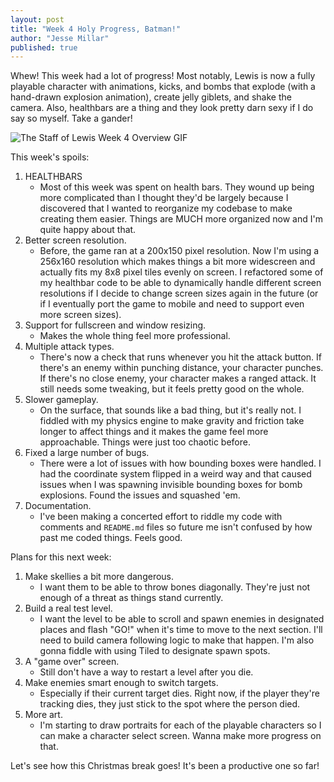 ```yaml
---
layout: post
title: "Week 4 Holy Progress, Batman!"
author: "Jesse Millar"
published: true
---
```


Whew! This week had a lot of progress! Most notably, Lewis is now a fully playable character with animations, kicks, and bombs that explode (with a hand-drawn explosion animation), create jelly giblets, and shake the camera. Also, healthbars are a thing and they look pretty darn sexy if I do say so myself. Take a gander!

![*The Staff of Lewis* Week 4 Overview GIF]({{site.baseurl}}/images/staff-of-lewis-week-4-overview.gif)

This week's spoils:
1. HEALTHBARS
    - Most of this week was spent on health bars. They wound up being more complicated than I thought they'd be largely because I discovered that I wanted to reorganize my codebase to make creating them easier. Things are MUCH more organized now and I'm quite happy about that.
1. Better screen resolution.
    - Before, the game ran at a 200x150 pixel resolution. Now I'm using a 256x160 resolution which makes things a bit more widescreen and actually fits my 8x8 pixel tiles evenly on screen. I refactored some of my healthbar code to be able to dynamically handle different screen resolutions if I decide to change screen sizes again in the future (or if I eventually port the game to mobile and need to support even more screen sizes).
1. Support for fullscreen and window resizing.
    - Makes the whole thing feel more professional.
1. Multiple attack types.
    - There's now a check that runs whenever you hit the attack button. If there's an enemy within punching distance, your character punches. If there's no close enemy, your character makes a ranged attack. It still needs some tweaking, but it feels pretty good on the whole.
1. Slower gameplay.
    - On the surface, that sounds like a bad thing, but it's really not. I fiddled with my physics engine to make gravity and friction take longer to affect things and it makes the game feel more approachable. Things were just too chaotic before.
1. Fixed a large number of bugs.
    - There were a lot of issues with how bounding boxes were handled. I had the coordinate system flipped in a weird way and that caused issues when I was spawning invisible bounding boxes for bomb explosions. Found the issues and squashed 'em.
1. Documentation.
    - I've been making a concerted effort to riddle my code with comments and `README.md` files so future me isn't confused by how past me coded things. Feels good.

Plans for this next week:
1. Make skellies a bit more dangerous.
    - I want them to be able to throw bones diagonally. They're just not enough of a threat as things stand currently.
1. Build a real test level.
    - I want the level to be able to scroll and spawn enemies in designated places and flash "GO!" when it's time to move to the next section. I'll need to build camera following logic to make that happen. I'm also gonna fiddle with using Tiled to designate spawn spots.
1. A "game over" screen.
    - Still don't have a way to restart a level after you die.
1. Make enemies smart enough to switch targets.
    - Especially if their current target dies. Right now, if the player they're tracking dies, they just stick to the spot where the person died.
1. More art.
    - I'm starting to draw portraits for each of the playable characters so I can make a character select screen. Wanna make more progress on that.

Let's see how this Christmas break goes! It's been a productive one so far!